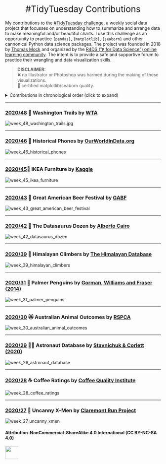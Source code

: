 <h1 style="font-weight:normal" align="center">
  &nbsp;#TidyTuesday Contributions&nbsp;
</h1>

My contributions to the [#TidyTuesday challenge](https://github.com/rfordatascience/tidytuesday), a weekly social data project that focusses on understanding how to summarize and arrange data to make meaningful and/or beautiful charts. I use this challenge as an opportunity to practice `{pandas}`, `{matplotlib}`, `{seaborn}` and other cannonical Python data science packages. The project was founded in 2018 by [Thomas Mock](https://thomasmock.netlify.com/) and organized by the [R4DS ("`R` for Data Science") online learning community](https://twitter.com/r4dscommunity). The intent is to provide a safe and supportive forum to practice their wrangling and data visualization skills.  

> **DISCLAIMER:**  
❌ no Illustrator or Photoshop was harmed during the making of these visualizations.  
💯 certified matplotlib/seaborn quality.

<details>
  <summary>Contributions in chronological order (click to expand)</summary>
  
<!-- toc -->
* **Challenges 2020**
  - 2020/27 [🦸 Uncanny X-Men](https://github.com/christopher-reed/tidytuesday/blob/master/2020/week_27/images/xmen.png)
  - 2020/28 [☕️ Coffee Ratings](https://github.com/christopher-reed/tidytuesday/blob/master/2020/week_28/images/week_28_final.png)
  - 2020/29 [👨‍🚀 Astronaut Database](https://github.com/christopher-reed/tidytuesday/blob/master/2020/week_29/astronaut_fig.PNG)
  - 2020/30 [😿 Australian Animal Outcomes](https://github.com/christopher-reed/tidytuesday/blob/master/2020/week_30/images/RSPCA_animal_outcomes.jpg)
  - 2020/31 [🐧 Palmer Penguins](https://github.com/christopher-reed/tidytuesday/blob/master/2020/week_31/images/penguins_final.jpg)
  - 2020/39 [🗻 Himalayan Climbers](https://github.com/christopher-reed/tidytuesday/blob/master/2020/week_39/everest.jpg)
  - 2020/42 [🦖 The Datasaurus Dozen](https://github.com/christopher-reed/tidytuesday/blob/master/2020/week_42/datasaurus_dozen_rainbow.jpg)
  - 2020/43 [🍻 Great American Beer Festival](https://github.com/christopher-reed/tidytuesday/blob/master/2020/week_43/tidytuesday_beer.jpg)
  - 2020/45 [📏 IKEA Furniture](https://github.com/christopher-reed/tidytuesday/blob/master/2020/week_45/ikea.jpg)
  - 2020/46 [📱 Historical Phones](https://github.com/christopher-reed/tidytuesday/blob/master/2020/week_46/tidy_tuesday_phones.jpg)
  - 2020/48[🌲 Washington Trails](https://github.com/christopher-reed/tidytuesday/blob/master/2020/week_48/washington_trails.jpg)
<!-- tocstop -->

</details>

***

### [2020/48](https://raw.githubusercontent.com/christopher-reed/tidytuesday/tree/master/2020/week_27) 🌲 Washington Trails by [WTA](https://www.wta.org/)

![week_48_washington_trails.jpg](https://github.com/christopher-reed/tidytuesday/blob/master/2020/week_48/washington_trails.jpg)

***

### [2020/46](https://github.com/christopher-reed/tidytuesday/tree/master/2020/week_46) 📱 Historical Phones by [OurWorldInData.org](https://ourworldindata.org/technology-adoption#technology-leapfrogging)

![week_46_historical_phones](https://github.com/christopher-reed/tidytuesday/blob/master/2020/week_46/tidy_tuesday_phones.jpg)

***

### [2020/45](https://github.com/christopher-reed/tidytuesday/tree/master/2020/week_45)📏 IKEA Furniture by [Kaggle](https://www.kaggle.com/ahmedkallam/ikea-sa-furniture-web-scraping)

![week_45_ikea_furniture](https://github.com/christopher-reed/tidytuesday/blob/master/2020/week_45/ikea.jpg)

***

### [2020/43](https://github.com/christopher-reed/tidytuesday/tree/master/2020/week_43) 🍻 Great American Beer Festival by [GABF](https://www.greatamericanbeerfestival.com/the-competition/winners/)

![week_43_great_american_beer_festival](https://github.com/christopher-reed/tidytuesday/tree/master/2020/week_43)

***

### [2020/42](https://github.com/christopher-reed/tidytuesday/tree/master/2020/week_42) 🦖 The Datasaurus Dozen by [Alberto Cairo](http://www.thefunctionalart.com/2016/08/download-datasaurus-never-trust-summary.html)

![week_42_datasaurus_dozen](https://github.com/christopher-reed/tidytuesday/blob/master/2020/week_42/datasaurus_dozen_rainbow.jpg)

***

### [2020/39](https://github.com/christopher-reed/tidytuesday/tree/master/2020/week_39) 🗻 Himalayan Climbers by [The Himalayan Database](https://www.himalayandatabase.com/)

![week_39_himalayan_climbers](https://github.com/christopher-reed/tidytuesday/blob/master/2020/week_39/everest.jpg)

***

### [2020/31](https://github.com/christopher-reed/tidytuesday/tree/master/2020/week_31) 🐧 Palmer Penguins by [Gorman, Williams and Fraser (2014)](https://portal.edirepository.org/nis/mapbrowse?packageid=knb-lter-pal.219.5)

![week_31_palmer_penguins](https://github.com/christopher-reed/tidytuesday/blob/master/2020/week_31/images/penguins_final.jpg)

***

### [2020/30](https://github.com/christopher-reed/tidytuesday/tree/master/2020/week_30) 😿 Australian Animal Outcomes by [RSPCA](https://www.rspca.org.au/sites/default/files/RSPCA%20Report%20on%20animal%20outcomes%202018-2019.pdf)

![week_30_australian_animal_outcomes](https://github.com/christopher-reed/tidytuesday/blob/master/2020/week_30/images/RSPCA_animal_outcomes.jpg)

***

### [2020/29](https://github.com/christopher-reed/tidytuesday/tree/master/2020/week_29) 👨‍🚀 Astronaut Database by [Stavnichuk & Corlett (2020)](https://doi.org/10.17632/86tsnnbv2w.1)

![week_29_astronaut_database](https://github.com/christopher-reed/tidytuesday/blob/master/2020/week_29/astronaut_fig.PNG)

***

### [2020/28](https://github.com/christopher-reed/tidytuesday/tree/master/2020/week_28) ☕️ Coffee Ratings by [Coffee Quality Institute](https://github.com/jldbc/coffee-quality-database)

![week_28_coffee_ratings](https://github.com/christopher-reed/tidytuesday/blob/master/2020/week_28/images/week_28_final.png)

***

### [2020/27](https://github.com/christopher-reed/tidytuesday/tree/master/2020/week_27) 🦸️ Uncanny X-Men by [Claremont Run Project](http://www.claremontrun.com/)

![week_27_uncanny_xmen](https://github.com/christopher-reed/tidytuesday/blob/master/2020/week_27/images/xmen.png)


#### Attribution-NonCommercial-ShareAlike 4.0 International (CC BY-NC-SA 4.0)
<div style="width:300px; height:200px">
<img src=https://camo.githubusercontent.com/00f7814990f36f84c5ea74cba887385d8a2f36be/68747470733a2f2f646f63732e636c6f7564706f7373652e636f6d2f696d616765732f63632d62792d6e632d73612e706e67 alt="" height="42">
</div>
